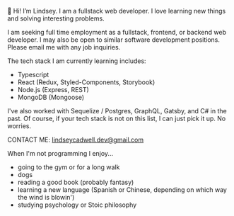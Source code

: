 👋 Hi! I’m Lindsey. I am a fullstack web developer. I love learning new things and solving interesting problems. 

I am seeking full time employment as a fullstack, frontend, or backend web developer. I may also be open to similar software development positions. Please email me with any job inquiries. 

The tech stack I am currently learning includes: 
- Typescript
- React (Redux, Styled-Components, Storybook)
- Node.js (Express, REST) 
- MongoDB (Mongoose) 

I've also worked with Sequelize / Postgres, GraphQL, Gatsby, and C# in the past. Of course, if your tech stack is not on this list, I can just pick it up. No worries.

CONTACT ME: lindseycadwell.dev@gmail.com


When I'm not programming I enjoy...
- going to the gym or for a long walk
- dogs
- reading a good book (probably fantasy)
- learning a new language (Spanish or Chinese, depending on which way the wind is blowin')
- studying psychology or Stoic philosophy
